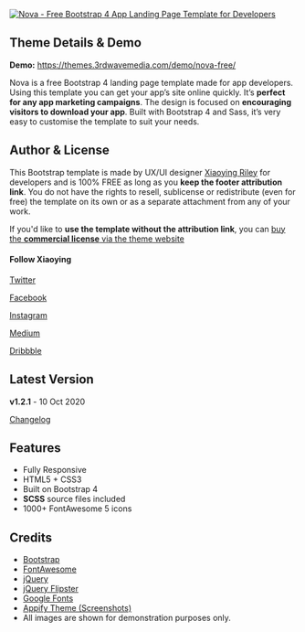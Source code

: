 <a href="https://themes.3rdwavemedia.com/bootstrap-templates/startup/nova-bootstrap-landing-page-template-for-mobile-apps/" target="_blank"><img src="https://themes.3rdwavemedia.com/wp-content/uploads/2018/09/Bootstrap-Mobile-App-Landing-Page-Template-Nova.jpg" alt="Nova - Free Bootstrap 4 App Landing Page Template for Developers" /></a>

## Theme Details & Demo

**Demo:** https://themes.3rdwavemedia.com/demo/nova-free/

Nova is a free Bootstrap 4 landing page template made for app developers. Using this template you can get your app’s site online quickly. It’s **perfect for any app marketing campaigns**. The design is focused on **encouraging visitors to download your app**. Built with Bootstrap 4 and Sass, it’s very easy to customise the template to suit your needs.

## Author & License

This Bootstrap template is made by UX/UI designer [Xiaoying Riley](https://twitter.com/3rdwave_themes) for developers and is 100% FREE as long as you **keep the footer attribution link**. You do not have the rights to resell, sublicense or redistribute (even for free) the template on its own or as a separate attachment from any of your work.

If you'd like to **use the template without the attribution link**, you can [buy the **commercial license** via the theme website](https://themes.3rdwavemedia.com/bootstrap-templates/startup/nova-bootstrap-landing-page-template-for-mobile-apps/)


#### Follow Xiaoying

[Twitter](https://twitter.com/3rdwave_themes)

[Facebook](https://www.facebook.com/3rdwavethemes/)

[Instagram](https://www.instagram.com/3rdwave_themes/)

[Medium](https://medium.com/@3rdwave_themes)

[Dribbble](https://dribbble.com/Xiaoying)




## Latest Version
**v1.2.1** - 10 Oct 2020

[Changelog](https://themes.3rdwavemedia.com/bootstrap-templates/startup/nova-bootstrap-landing-page-template-for-mobile-apps/?target=changelog)



## Features

-  Fully Responsive
-  HTML5 + CSS3
-  Built on Bootstrap 4
-  **SCSS** source files included
-  1000+ FontAwesome 5 icons


## Credits
- [Bootstrap](http://getbootstrap.com/)
- [FontAwesome](http://fortawesome.github.io/Font-Awesome/)
- [jQuery](http://jquery.com/)
- [jQuery Flipster](https://github.com/drien/jquery-flipster)
- [Google Fonts](https://fonts.google.com/)
- [Appify Theme (Screenshots)](https://themes.3rdwavemedia.com/bootstrap-templates/product/appify-bootstrap-4-admin-template-for-app-developers/)
-  All images are shown for demonstration purposes only.

